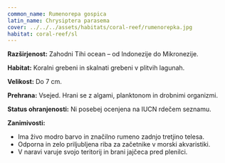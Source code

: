 ```yaml
---
common_name: Rumenorepa gospica
latin_name: Chrysiptera parasema
cover: ../../../assets/habitats/coral-reef/rumenorepka.jpg
habitat: coral-reef/sl
---
```

**Razširjenost:** Zahodni Tihi ocean – od Indonezije do Mikronezije.

**Habitat:** Koralni grebeni in skalnati grebeni v plitvih lagunah.

**Velikost:** Do 7 cm.

**Prehrana:** Vsejed. Hrani se z algami, planktonom in drobnimi organizmi.

**Status ohranjenosti:** Ni posebej ocenjena na IUCN rdečem seznamu.

**Zanimivosti:**  
- Ima živo modro barvo in značilno rumeno zadnjo tretjino telesa.  
- Odporna in zelo priljubljena riba za začetnike v morski akvaristiki.  
- V naravi varuje svojo teritorij in brani jajčeca pred plenilci.
